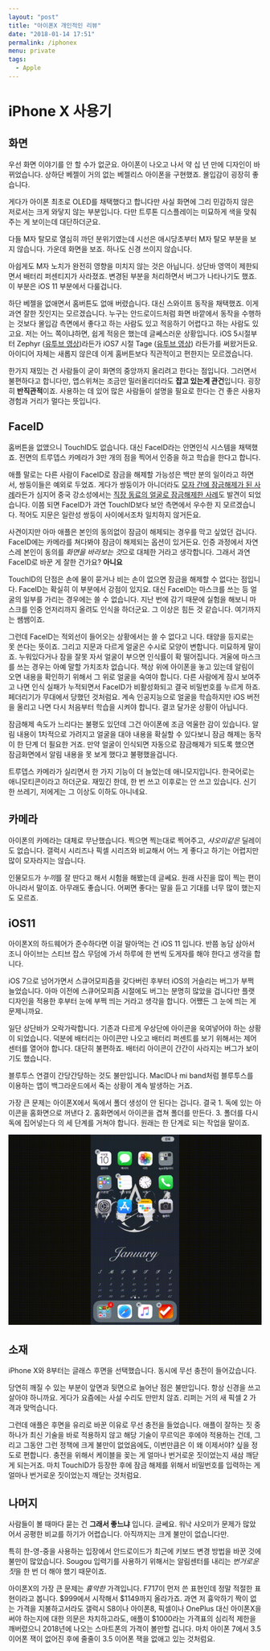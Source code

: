 ```yaml
---
layout: "post"
title: "아이폰X 개인적인 리뷰"
date: "2018-01-14 17:51"
permalink: /iphonex
menu: private
tags:
  - Apple
---
```


# iPhone X 사용기


## 화면

우선 화면 이야기를 안 할 수가 없군요. 아이폰이 나오고 나서 약 십 년 만에 디자인이 바뀌었습니다. 상하단 베젤이 거의 없는 베젤리스 아이폰을 구현했죠. 몰입감이 굉장히 좋습니다.

게다가 아이폰 최초로 OLED를 채택했다고 합니다만 사실 화면에 그리 민감하지 않은 저로서는 크게 와닿지 않는 부분입니다. 다만 트루톤 디스플레이는 미묘하게 색을 맞춰주는 게 보이는데 대단하더군요.

다들 M자 탈모로 열심히 까던 분위기였는데 시선은 애시당초부터 M자 탈모 부분을 보지 않습니다. 가운데 화면을 보죠. 하나도 신경 쓰이지 않습니다.

아쉽게도 M자 노치가 완전히 영향을 미치지 않는 것은 아닙니다. 상단바 영역이 제한되면서 배터리 퍼센티지가 사라졌죠. 변경된 부분을 처리하면서 버그가 나타나기도 했죠. 이 부분은 iOS 11 부분에서 다룰겁니다.

하단 베젤을 없애면서 홈버튼도 없애 버렸습니다. 대신 스와이프 동작을 채택했죠. 이게 과연 잘한 짓인지는 모르겠습니다. 누구는 안드로이드처럼 화면 바깥에서 동작을 수행하는 것보다 몰입감 측면에서 좋다고 하는 사람도 있고 적응하기 어렵다고 하는 사람도 있고요. 저는 어느 쪽이냐하면, 쉽게 적응은 했는데 글쎄스러운 상황입니다. iOS 5시절부터 Zephyr ([유투브 영상](https://www.youtube.com/watch?v=-uiDlxGWe7o))라든가 iOS7 시절 Tage ([유투브 영상](https://www.youtube.com/watch?v=imlIesGkcts)) 라든가를 써왔거든요. 아이디어 자체는 새롭지 않은데 이게 홈버튼보다 직관적이고 편한지는 모르겠습니다.

한가지 재밌는 건 사람들이 굳이 화면의 중앙까지 올리려고 한다는 점입니다. 그러면서 불편하다고 합니다만, 앱스위쳐는 조금만 밀러올리더라도 **잡고 있는게 관건**입니다. 굉장히 **반직관적**이죠. 사용하는 데 있어 많은 사람들이 설명을 필요로 한다는 건 좋은 사용자 경험과 거리가 멀다는 뜻입니다.

## FaceID

홈버튼을 없앴으니 TouchID도 없습니다. 대신 FaceID라는 안면인식 시스템을 채택했죠. 전면의 트루뎁스 카메라가 3만 개의 점을 찍어서 인증을 하고 학습을 한다고 합니다.

애플 말로는 다른 사람이 FaceID로 잠금을 해제할 가능성은 백만 분의 일이라고 하면서, 쌍둥이들은 예외로 두었죠. 게다가 쌍둥이가 아니더라도 [모자 간에 잠금해제가 된 사례](http://pocketnow.com/2017/11/14/hide-your-kids-10-year-old-gets-into-parents-iphone-x-with-face-id)라든가 심지어 중국 강소성에서는 [직장 동료의 얼굴로 잠금해제한 사례](http://pocketnow.com/2017/12/15/face-id-flop-chinese-colleagues-can-both-authenticate-iphone-x)도 발견이 되었습니다. 이쯤 되면 FaceID가 과연 TouchID보다 보안 측면에서 우수한 지 모르겠습니다. 적어도 지문은 일란성 쌍둥이 사이에서조차 일치하지 않거든요.

사견이지만 아마 애플은 본인의 동의없이 잠금이 해제되는 경우를 막고 싶었던 겁니다. FaceID에는 카메라를 쳐다봐야 잠금이 해제되는 옵션이 있거든요. 인증 과정에서 자연스레 본인이 동의를 *화면을 바라보는 것*으로 대체한 거라고 생각합니다. 그래서 과연 FaceID로 바꾼 게 잘한 건가요? **아니요**

TouchID의 단점은 손에 물이 묻거나 비는 손이 없으면 잠금을 해제할 수 없다는 점입니다. FaceID는 확실히 이 부분에서 강점이 있지요. 대신 FaceID는 마스크를 쓰는 등 얼굴의 일부를 가리는 경우에는 쓸 수 없습니다. 지난 번에 감기 때문에 실험을 해보니 마스크를 인중 언저리까지 올려도 인식을 하더군요. 그 이상은 힘든 것 같습니다. 여기까지는 쌤쌤이죠.

그런데 FaceID는 적외선이 들어오는 상황에서는 쓸 수 없다고 니다. 태양을 등지로는 못 쓴다는 뜻이죠. 그리고 지문과 다르게 얼굴은 수시로 모양이 변합니다. 미묘하게 말이죠. 누워있다거나 잠을 잘못 자서 얼굴이 부으면 인식률이 확 떨어집니다. 겨울에 마스크를 쓰는 경우는 아예 말할 가치조차 없습니다. 책상 위에 아이폰을 놓고 있는데 알림이 오면 내용을 확인하기 위해서 그 위로 얼굴을 숙여야 합니다. 다른 사람에게 잠시 보여주고 나면 인식 실패가 누적되면서 FaceID가 비활성화되고 결국 비밀번호를 누르게 하죠. 페더리기가 무대에서 당했던 것처럼요. 계속 인공지능으로 얼굴을 학습하지만 iOS 버전을 올리고 나면 다시 처음부터 학습을 시켜야 합니다. 결코 달가운 상황이 아닙니다.

잠금해제 속도가 느리다는 불평도 있던데 그건 아이폰에 조금 억울한 감이 있습니다. 알림 내용이 1차적으로 가려지고 얼굴을 대야 내용을 확실할 수 있다보니 잠금 해제는 동작이 한 단계 더 필요한 거죠. 만약 얼굴이 인식되면 자동으로 잠금해제가 되도록 했으면 잠금화면에서 알림 내용을 못 보게 했다고 불평했을겁니다.

트루뎁스 카메라가 실리면서 한 가지 기능이 더 늘었는데 애니모지입니다. 한국어로는 애니모티콘이라고 하더군요. 재밌긴 한데, 한 번 쓰고 이후로는 안 쓰고 있습니다. 신기한 쓰레기, 저에게는 그 이상도 이하도 아니네요.


## 카메라

아이폰의 카메라는 대체로 무난했습니다. 찍으면 찍는대로 찍어주고, *샤오미같은* 딜레이도 없습니다. 갤럭시 시리즈나 픽셀 시리즈와 비교해서 어느 게 좋다고 하기는 어렵지만 많이 모자라지는 않습니다.

인물모드가 *누끼*를 잘 딴다고 해서 시험을 해봤는데 글쎄요. 원래 사진을 많이 찍는 편이 아니라서 말이죠. 아무래도 좋습니다. 어쩌면 좋다는 말을 듣고 기대를 너무 많이 했는지도 모르죠.


## iOS11

아이폰X의 하드웨어가 준수하다면 이걸 말아먹는 건 iOS 11 입니다. 반쯤 농담 삼아서 조니 아이브는 스티브 잡스 무덤에 가서 하루에 한 번씩 도게자를 해야 한다고 생각을 합니다.

iOS 7으로 넘어가면서 스큐어모피즘을 갖다버린 후부터 iOS의 거슬리는 버그가 부쩍 늘었습니다. 아마 이전에 스큐어모피즘 시절에도 버그는 분명히 많았을 겁니다만 플랫 디자인을 적용한 후부터 눈에 부쩍 띄는 거라고 생각을 합니다. 어쨌든 그 눈에 띄는 게 문제니까요.

일단 상단바가 오락가락합니다. 기존과 다르게 우상단에 아이콘을 욱여넣어야 하는 상황이 되었습니다. 덕분에 배터리는 아이콘만 나오고 배터리 퍼센트를 보기 위해서는 제어센터를 열어야 합니다. 대단히 불편하죠. 배터리 아이콘이 간간이 사라지는 버그가 보이기도 했습니다.

블루투스 연결이 간당간당하는 것도 불만입니다. MacID나 mi band처럼 블루투스를 이용하는 앱이 백그라운드에서 죽는 상황이 계속 발생하는 거죠.

가장 큰 문제는 아이폰X에서 독에서 폴더 생성이 안 된다는 겁니다. 결국 1\. 독에 있는 아이콘을 홈화면으로 꺼낸다 2\. 홈화면에서 아이콘을 겹쳐 폴더를 만든다. 3\. 폴더를 다시 독에 집어넣는다 의 세 단계를 거쳐야 합니다. 원래는 한 단계로 되는 작업을 말이죠.

<img src="/Resources/2018-01-14/iphone dock folder bug.gif"/>


## 소재

iPhone X와 8부터는 글래스 후면을 선택했습니다. 동시에 무선 충전이 들어갔습니다.

당연히 깨질 수 있는 부분이 앞면과 뒷면으로 늘어난 점은 불만입니다. 항상 신경을 쓰고 살아야 하니까요. 게다가 요즘에는 사설 수리도 만만치 않죠. 리퍼는 거의 새 픽셀 2 가격과 맞먹습니다.

그런데 애플은 후면을 유리로 바꾼 이유로 무선 충전을 들었습니다. 애플이 잘하는 짓 중 하나가 최신 기술을 바로 적용하지 않고 해당 기술이 무르익은 후에야 적용하는 건데, 그리고 그동안 그런 정책에 크게 불만이 없었음에도, 이번만큼은 이 왜 이제서야? 싶을 정도로 편합니다. 충전을 위해서 케이블을 꽂는 게 얼마나 번거로운 짓이었는지 새삼 깨닫게 되는거죠. 마치 TouchID가 등장한 후에 잠금 해제를 위해서 비밀번호를 입력하는 게 얼마나 번거로운 짓이었는지 깨닫는 것처럼요.


## 나머지

사람들이 볼 때마다 묻는 건 **그래서 좋느냐** 입니다. 글쎄요. 워낙 샤오미가 문제가 많았어서 공평한 비교를 하기가 어렵습니다. 아직까지는 크게 불만이 없습니다만.

특히 한-영-중을 사용하는 입장에서 안드로이드가 최근에 키보드 변경 방법을 바꾼 것에 불만이 많았습니다. Sougou 입력기를 사용하기 위해서는 알림센터를 내리는 *번거로운 짓*을 한 번 더 해야 했기 때문이죠.

아이폰X의 가장 큰 문제는 *흉악한* 가격입니다. F717이 먼저 쓴 표현인데 정말 적절한 표현이라고 봅니다. $999에서 시작해서 $1149까지 올라가죠. 과연 저 흉악하기 짝이 없는 가격을 지불하고서라도 갤럭시 S8이나 아이폰8, 픽셀이나 OnePlus 대신 아이폰X을 써야 하는지에 대한 의문은 차치하고라도, 애플이 $1000라는 가격표의 심리적 제한을 깨버렸으니 2018년에 나오는 스마트폰의 가격이 볼만할 겁니다. 마치 아이폰 7에서 3.5 이어폰 잭이 없어진 후에 줄줄이 3.5 이어폰 잭을 없애고 있는 것처럼요.

